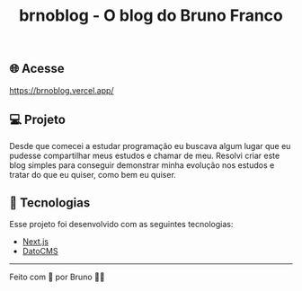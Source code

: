 <h1 align="center">
    brnoblog - O blog do Bruno Franco
</h1>

<br>

## 🌐 Acesse

https://brnoblog.vercel.app/

## 💻 Projeto

Desde que comecei a estudar programação eu buscava algum lugar que eu pudesse compartilhar meus estudos e chamar de meu. Resolvi criar este blog simples para conseguir demonstrar minha evolução nos estudos e tratar do que eu quiser, como bem eu quiser.

## 🧪 Tecnologias

Esse projeto foi desenvolvido com as seguintes tecnologias:

-   [Next.js](https://nextjs.org/)
-   [DatoCMS](https://www.datocms.com/)

---

Feito com 💚 por Bruno 👋🏻

